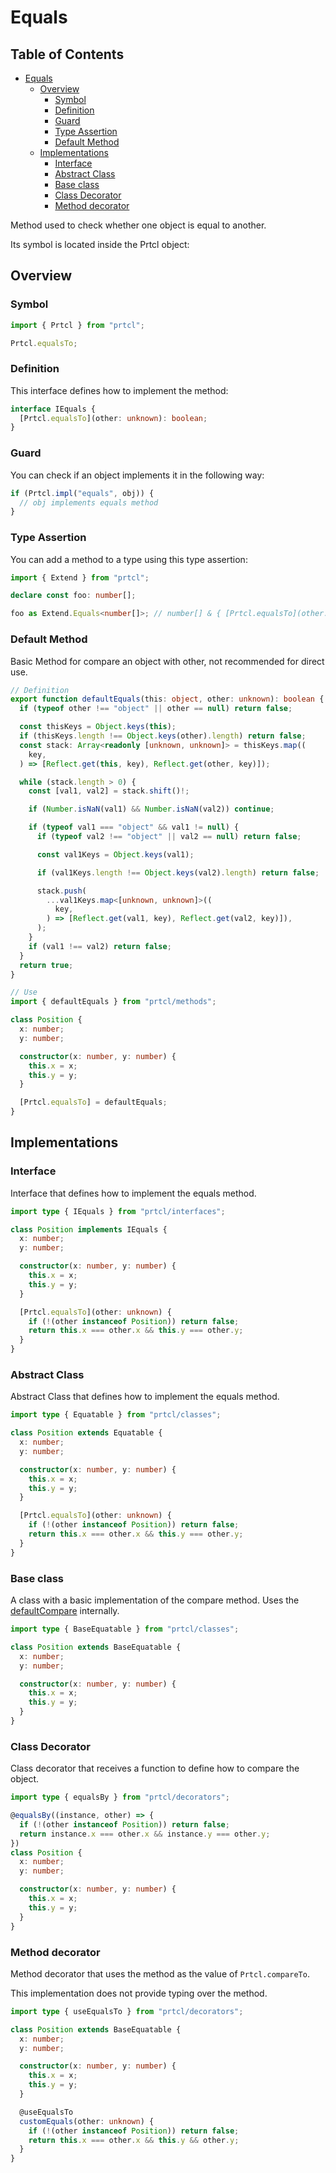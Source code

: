 # Equals

<!--toc:start-->

## Table of Contents

- [Equals](#equals)
  - [Overview](#overview)
    - [Symbol](#symbol)
    - [Definition](#definition)
    - [Guard](#guard)
    - [Type Assertion](#type-assertion)
    - [Default Method](#default-method)
  - [Implementations](#implementations)
    - [Interface](#interface)
    - [Abstract Class](#abstract-class)
    - [Base class](#base-class)
    - [Class Decorator](#class-decorator)
    - [Method decorator](#method-decorator)

<!--toc:end-->

Method used to check whether one object is equal to another.

Its symbol is located inside the Prtcl object:

## Overview

### Symbol

```typescript
import { Prtcl } from "prtcl";

Prtcl.equalsTo;
```

### Definition

This interface defines how to implement the method:

```typescript
interface IEquals {
  [Prtcl.equalsTo](other: unknown): boolean;
}
```

### Guard

You can check if an object implements it in the following way:

```typescript
if (Prtcl.impl("equals", obj)) {
  // obj implements equals method
}
```

### Type Assertion

You can add a method to a type using this type assertion:

```typescript
import { Extend } from "prtcl";

declare const foo: number[];

foo as Extend.Equals<number[]>; // number[] & { [Prtcl.equalsTo](other: unknown): boolean }
```

### Default Method

Basic Method for compare an object with other, not recommended for direct use.

```typescript
// Definition
export function defaultEquals(this: object, other: unknown): boolean {
  if (typeof other !== "object" || other == null) return false;

  const thisKeys = Object.keys(this);
  if (thisKeys.length !== Object.keys(other).length) return false;
  const stack: Array<readonly [unknown, unknown]> = thisKeys.map((
    key,
  ) => [Reflect.get(this, key), Reflect.get(other, key)]);

  while (stack.length > 0) {
    const [val1, val2] = stack.shift()!;

    if (Number.isNaN(val1) && Number.isNaN(val2)) continue;

    if (typeof val1 === "object" && val1 != null) {
      if (typeof val2 !== "object" || val2 == null) return false;

      const val1Keys = Object.keys(val1);

      if (val1Keys.length !== Object.keys(val2).length) return false;

      stack.push(
        ...val1Keys.map<[unknown, unknown]>((
          key,
        ) => [Reflect.get(val1, key), Reflect.get(val2, key)]),
      );
    }
    if (val1 !== val2) return false;
  }
  return true;
}

// Use
import { defaultEquals } from "prtcl/methods";

class Position {
  x: number;
  y: number;

  constructor(x: number, y: number) {
    this.x = x;
    this.y = y;
  }

  [Prtcl.equalsTo] = defaultEquals;
}
```

## Implementations

### Interface

Interface that defines how to implement the equals method.

```typescript
import type { IEquals } from "prtcl/interfaces";

class Position implements IEquals {
  x: number;
  y: number;

  constructor(x: number, y: number) {
    this.x = x;
    this.y = y;
  }

  [Prtcl.equalsTo](other: unknown) {
    if (!(other instanceof Position)) return false;
    return this.x === other.x && this.y === other.y;
  }
}
```

### Abstract Class

Abstract Class that defines how to implement the equals method.

```typescript
import type { Equatable } from "prtcl/classes";

class Position extends Equatable {
  x: number;
  y: number;

  constructor(x: number, y: number) {
    this.x = x;
    this.y = y;
  }

  [Prtcl.equalsTo](other: unknown) {
    if (!(other instanceof Position)) return false;
    return this.x === other.x && this.y === other.y;
  }
}
```

### Base class

A class with a basic implementation of the compare method. Uses the
[defaultCompare](#default-method) internally.

```typescript
import type { BaseEquatable } from "prtcl/classes";

class Position extends BaseEquatable {
  x: number;
  y: number;

  constructor(x: number, y: number) {
    this.x = x;
    this.y = y;
  }
}
```

### Class Decorator

Class decorator that receives a function to define how to compare the object.

```typescript
import type { equalsBy } from "prtcl/decorators";

@equalsBy((instance, other) => {
  if (!(other instanceof Position)) return false;
  return instance.x === other.x && instance.y === other.y;
})
class Position {
  x: number;
  y: number;

  constructor(x: number, y: number) {
    this.x = x;
    this.y = y;
  }
}
```

### Method decorator

Method decorator that uses the method as the value of `Prtcl.compareTo`.

This implementation does not provide typing over the method.

```typescript
import type { useEqualsTo } from "prtcl/decorators";

class Position extends BaseEquatable {
  x: number;
  y: number;

  constructor(x: number, y: number) {
    this.x = x;
    this.y = y;
  }

  @useEqualsTo
  customEquals(other: unknown) {
    if (!(other instanceof Position)) return false;
    return this.x === other.x && this.y && other.y;
  }
}
```

